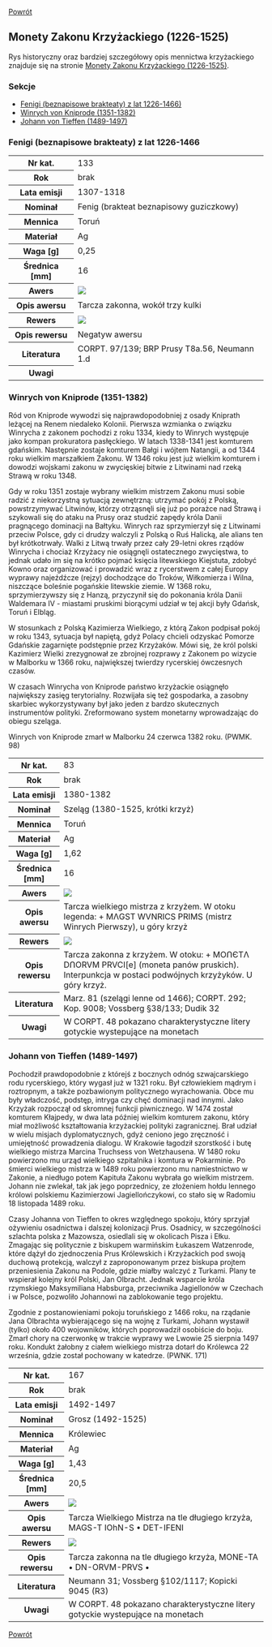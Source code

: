 [Powrót](../)


## Monety Zakonu Krzyżackiego (1226-1525)

Rys historyczny oraz bardziej szczegółowy opis mennictwa krzyżackiego znajduje się na stronie [Monety Zakonu Krzyżackiego (1226-1525)](https://numizmatyka.satola.net/pages/Monety_Zakonu_Krzyzackiego.html).

### Sekcje
- [Fenigi (beznapisowe brakteaty) z lat 1226-1466)](#m1-1)
- [Winrych von Kniprode (1351-1382)](#m1-2)
- [Johann von Tieffen (1489-1497)](#m1-3)


<a id='m1-1'></a>
### Fenigi (beznapisowe brakteaty) z lat 1226-1466

<table class="center">
  <tr>
    <th>Nr kat.</th>
    <td>133</td>
  </tr>
  <tr>
    <th>Rok</th>
    <td>brak</td>
  </tr>
  <tr>
    <th>Lata emisji</th>
    <td>1307-1318</td>
  </tr>
  <tr>
    <th>Nominał</th>
    <td>Fenig (brakteat beznapisowy guziczkowy)</td>
  </tr>
  <tr>
    <th>Mennica</th>
    <td>Toruń</td>
  </tr>
  <tr>
    <th>Materiał</th>
    <td>Ag</td>
  </tr>
  <tr>
    <th>Waga [g]</th>
    <td>0,25</td>
  </tr>
  <tr>
    <th>Średnica [mm]</th>
    <td>16</td>
  </tr>
  <tr>
    <th>Awers</th>
    <td><img src="images/0133 - 1307-1318 - brakteat krzyzacki - awers.jpg"/></td>
  </tr>
  <tr>
    <th>Opis awersu</th>
    <td>Tarcza zakonna, wokół trzy kulki</td>
  </tr>
  <tr>
    <th>Rewers</th>
    <td><img src="images/0133 - 1307-1318 - brakteat krzyzacki - rewers.jpg"/></td>
  </tr>
  <tr>
    <th>Opis rewersu</th>
    <td>Negatyw awersu</td>
  </tr>
  <tr>
    <th>Literatura</th>
    <td>CORPT. 97/139; BRP Prusy T8a.56, Neumann 1.d</td>
  </tr>
  <tr>
    <th>Uwagi</th>
    <td></td>
  </tr>
</table>

<a id='m1-2'></a>
### Winrych von Kniprode (1351-1382)
Ród von Kniprode wywodzi się najprawdopodobniej z osady Kniprath leżącej na Renem niedaleko Kolonii. Pierwsza wzmianka o związku Winrycha z zakonem pochodzi z roku 1334, kiedy to Winrych występuje jako kompan prokuratora pasłęckiego. W latach 1338-1341 jest komturem gdańskim. Następnie zostaje komturem Bałgi i wójtem Natangii, a od 1344 roku wielkim marszałkiem Zakonu. W 1346 roku jest już wielkim komturem i dowodzi wojskami zakonu w zwycięskiej bitwie z Litwinami nad rzeką Strawą w roku 1348.

Gdy w roku 1351 zostaje wybrany wielkim mistrzem Zakonu musi sobie radzić z niekorzystną sytuacją zewnętrzną: utrzymać pokój z Polską, powstrzymywać Litwinów, którzy otrząsnęli się już po porażce nad Strawą i szykowali się do ataku na Prusy oraz studzić zapędy króla Danii pragnącego dominacji na Bałtyku. Winrych raz sprzymierzył się z Litwinami przeciw Polsce, gdy ci drudzy walczyli z Polską o Ruś Halicką, ale alians ten był krótkotrwały. Walki z Litwą trwały przez cały 29-letni okres rządów Winrycha i chociaż Krzyżacy nie osiągnęli ostatecznego zwycięstwa, to jednak udało im się na krótko pojmać księcia litewskiego Kiejstuta, zdobyć Kowno oraz organizować i prowadzić wraz z rycerstwem z całej Europy wyprawy najeźdźcze (rejzy) dochodzące do Troków, Wiłkomierza i Wilna, niszczące boleśnie pogańskie litewskie ziemie. W 1368 roku, sprzymierzywszy się z Hanzą, przyczynił się do pokonania króla Danii Waldemara IV - miastami pruskimi biorącymi udział w tej akcji były Gdańsk, Toruń i Elbląg.

W stosunkach z Polską Kazimierza Wielkiego, z którą Zakon podpisał pokój w roku 1343, sytuacja był napiętą, gdyż Polacy chcieli odzyskać Pomorze Gdańskie zagarnięte podstępnie przez Krzyżaków. Mówi się, że król polski Kazimierz Wielki zrezygnował ze zbrojnej rozprawy z Zakonem po wizycie w Malborku w 1366 roku, największej twierdzy rycerskiej ówczesnych czasów.

W czasach Winrycha von Kniprode państwo krzyżackie osiągnęło największy zasięg terytorialny. Rozwijała się też gospodarka, a zasobny skarbiec wykorzystywany był jako jeden z bardzo skutecznych instrumentów polityki. Zreformowano system monetarny wprowadzając do obiegu szeląga.

Winrych von Kniprode zmarł w Malborku 24 czerwca 1382 roku. (PWMK. 98)

<table class="center">
  <tr>
    <th>Nr kat.</th>
    <td>83</td>
  </tr>
  <tr>
    <th>Rok</th>
    <td>brak</td>
  </tr>
  <tr>
    <th>Lata emisji</th>
    <td>1380-1382</td>
  </tr>
  <tr>
    <th>Nominał</th>
    <td>Szeląg (1380-1525, krótki krzyż)</td>
  </tr>
  <tr>
    <th>Mennica</th>
    <td>Toruń</td>
  </tr>
  <tr>
    <th>Materiał</th>
    <td>Ag</td>
  </tr>
  <tr>
    <th>Waga [g]</th>
    <td>1,62</td>
  </tr>
  <tr>
    <th>Średnica [mm]</th>
    <td>16</td>
  </tr>
  <tr>
    <th>Awers</th>
    <td><img src="images/0083 - 1360-1382 - szelag krzyzacki - Winrych von Kniprode - awers.jpg"/></td>
  </tr>
  <tr>
    <th>Opis awersu</th>
    <td>Tarcza wielkiego mistrza z krzyżem. W otoku legenda: + MΛGST WVNRICS PRIMS (mistrz Winrych Pierwszy), u góry krzyż</td>
  </tr>
  <tr>
    <th>Rewers</th>
    <td><img src="images/0083 - 1360-1382 - szelag krzyzacki - Winrych von Kniprode - rewers.jpg"/></td>
  </tr>
  <tr>
    <th>Opis rewersu</th>
    <td>Tarcza zakonna z krzyżem. W otoku: + MOՈЄTΛ DՈORVM PRVCI[e] (moneta panów pruskich). Interpunkcja w postaci podwójnych krzyżyków. U góry krzyż.</td>
  </tr>
  <tr>
    <th>Literatura</th>
    <td>Marz. 81 (szelągi lenne od 1466); CORPT. 292; Kop. 9008; Vossberg §38/133; Dudik 32</td>
  </tr>
  <tr>
    <th>Uwagi</th>
    <td>W CORPT. 48 pokazano charakterystyczne litery gotyckie wystepujące na monetach</td>
  </tr>
</table>

<a id='m1-3'></a>
### Johann von Tieffen (1489-1497)
Pochodził prawdopodobnie z którejś z bocznych odnóg szwajcarskiego rodu rycerskiego, który wygasł już w 1321 roku. Był człowiekiem mądrym i roztropnym, a także pozbawionym politycznego wyrachowania. Obce mu były władczość, podstęp, intryga czy chęć dominacji nad innymi. Jako Krzyżak rozpoczął od skromnej funkcji piwnicznego. W 1474 został komturem Kłajpedy, w dwa lata później wielkim komturem zakonu, który miał możliwość kształtowania krzyżackiej polityki zagranicznej. Brał udział w wielu misjach dyplomatycznych, gdyż ceniono jego zręczność i umiejętność prowadzenia dialogu. W Krakowie łagodził szorstkość i butę wielkiego mistrza Marcina Truchsess von Wetzhausena. W 1480 roku powierzono mu urząd wielkiego szpitalnika i komtura w Pokarminie. Po śmierci wielkiego mistrza w 1489 roku powierzono mu namiestnictwo w Zakonie, a niedługo potem Kapituła Zakonu wybrała go wielkim mistrzem. Johann nie zwlekał, tak jak jego poprzednicy, ze złożeniem hołdu lennego królowi polskiemu Kazimierzowi Jagiellończykowi, co stało się w Radomiu 18 listopada 1489 roku.

Czasy Johanna von Tieffen to okres względnego spokoju, który sprzyjał ożywieniu osadnictwa i dalszej kolonizacji Prus. Osadnicy, w szczególności szlachta polska z Mazowsza, osiedlali się w okolicach Pisza i Ełku. Zmagając się politycznie z biskupem warmińskim Łukaszem Watzenrode, które dążył do zjednoczenia Prus Królewskich i Krzyżackich pod swoją duchową protekcją, walczył z zaproponowanym przez biskupa projtem przeniesienia Zakonu na Podole, gdzie miałby walczyć z Turkami. Plany te wspierał kolejny król Polski, Jan Olbracht. Jednak wsparcie króla rzymskiego Maksymiliana Habsburga, przeciwnika Jagiellonów w Czechach i w Polsce, pozwoliło Johannowi na zablokowanie tego projektu.

Zgodnie z postanowieniami pokoju toruńskiego z 1466 roku, na rządanie Jana Olbrachta wybierającego się na wojnę z Turkami, Johann wystawił (tylko) około 400 wojowników, których poprowadził osobiście do boju. Zmarł chory na czerwonkę w trakcie wyprawy we Lwowie 25 sierpnia 1497 roku. Kondukt żałobny z ciałem wielkiego mistrza dotarł do Królewca 22 września, gdzie został pochowany w katedrze. (PWNK. 171)

<table class="center">
  <tr>
    <th>Nr kat.</th>
    <td>167</td>
  </tr>
  <tr>
    <th>Rok</th>
    <td>brak</td>
  </tr>
  <tr>
    <th>Lata emisji</th>
    <td>1492-1497</td>
  </tr>
  <tr>
    <th>Nominał</th>
    <td>Grosz (1492-1525)</td>
  </tr>
  <tr>
    <th>Mennica</th>
    <td>Królewiec</td>
  </tr>
  <tr>
    <th>Materiał</th>
    <td>Ag</td>
  </tr>
  <tr>
    <th>Waga [g]</th>
    <td>1,43</td>
  </tr>
  <tr>
    <th>Średnica [mm]</th>
    <td>20,5</td>
  </tr>
  <tr>
    <th>Awers</th>
    <td><img src="images/0167 - 1492-1497 - grosz krzyzacki - Johann von Tieffen - awers.jpg"/></td>
  </tr>
  <tr>
    <th>Opis awersu</th>
    <td>Tarcza Wielkiego Mistrza na tle długiego krzyża, MAGS-T  IOhN-S • DET-IFENI</td>
  </tr>
  <tr>
    <th>Rewers</th>
    <td><img src="images/0167 - 1492-1497 - grosz krzyzacki - Johann von Tieffen - rewers.jpg"/></td>
  </tr>
  <tr>
    <th>Opis rewersu</th>
    <td>Tarcza zakonna na tle długiego krzyża, MONE-TA • DN-ORVM-PRVS •</td>
  </tr>
  <tr>
    <th>Literatura</th>
    <td>Neumann 31; Vossberg §102/1117; Kopicki 9045 (R3)</td>
  </tr>
  <tr>
    <th>Uwagi</th>
    <td>W CORPT. 48 pokazano charakterystyczne litery gotyckie wystepujące na monetach</td>
  </tr>
</table>


[Powrót](../)
